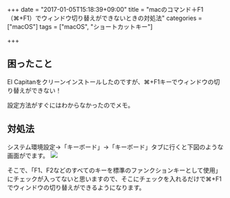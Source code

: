 +++
date = "2017-01-05T15:18:39+09:00"
title = "macのコマンド＋F1（⌘+F1）でウィンドウ切り替えができないときの対処法"
categories = ["macOS"]
tags = ["macOS", "ショートカットキー"]

+++

## 困ったこと
El Capitanをクリーンインストールしたのですが、⌘+F1キーでウィンドウの切り替えができない！

設定方法がすぐにはわからなかったのでメモ。

## 対処法

システム環境設定→「キーボード」→「キーボード」タブに行くと下図のような画面がでます。
<img src="/images/2017/01/keyboard-setting.png">

そこで、「F1、F2などのすべてのキーを標準のファンクションキーとして使用」にチェックが入ってないと思いますので、そこにチェックを入れるだけで⌘+F1でウィンドウの切り替えができるようになります。
